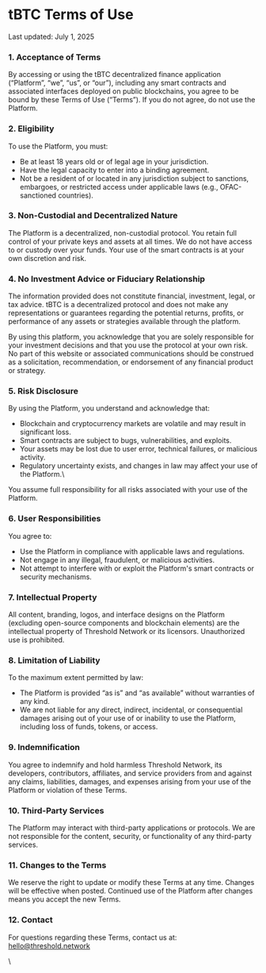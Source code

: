# tBTC Terms of Use

Last updated: July 1, 2025

### 1. Acceptance of Terms

By accessing or using the tBTC decentralized finance application (“Platform”, “we”, “us”, or “our”), including any smart contracts and associated interfaces deployed on public blockchains, you agree to be bound by these Terms of Use (“Terms”). If you do not agree, do not use the Platform.

### 2. Eligibility

To use the Platform, you must:

* Be at least 18 years old or of legal age in your jurisdiction.
* Have the legal capacity to enter into a binding agreement.
* Not be a resident of or located in any jurisdiction subject to sanctions, embargoes, or restricted access under applicable laws (e.g., OFAC-sanctioned countries).

### 3. Non-Custodial and Decentralized Nature

The Platform is a decentralized, non-custodial protocol. You retain full control of your private keys and assets at all times. We do not have access to or custody over your funds. Your use of the smart contracts is at your own discretion and risk.

### 4. No Investment Advice or Fiduciary Relationship

The information provided does not constitute financial, investment, legal, or tax advice. tBTC is a decentralized protocol and does not make any representations or guarantees regarding the potential returns, profits, or performance of any assets or strategies available through the platform.

By using this platform, you acknowledge that you are solely responsible for your investment decisions and that you use the protocol at your own risk. No part of this website or associated communications should be construed as a solicitation, recommendation, or endorsement of any financial product or strategy.

### 5. Risk Disclosure

By using the Platform, you understand and acknowledge that:

* Blockchain and cryptocurrency markets are volatile and may result in significant loss.
* Smart contracts are subject to bugs, vulnerabilities, and exploits.
* Your assets may be lost due to user error, technical failures, or malicious activity.
* Regulatory uncertainty exists, and changes in law may affect your use of the Platform.\


You assume full responsibility for all risks associated with your use of the Platform.

### 6. User Responsibilities

You agree to:

* Use the Platform in compliance with applicable laws and regulations.
* Not engage in any illegal, fraudulent, or malicious activities.
* Not attempt to interfere with or exploit the Platform's smart contracts or security mechanisms.

### 7. Intellectual Property

All content, branding, logos, and interface designs on the Platform (excluding open-source components and blockchain elements) are the intellectual property of Threshold Network or its licensors. Unauthorized use is prohibited.

### 8. Limitation of Liability

To the maximum extent permitted by law:

* The Platform is provided “as is” and “as available” without warranties of any kind.
* We are not liable for any direct, indirect, incidental, or consequential damages arising out of your use of or inability to use the Platform, including loss of funds, tokens, or access.

### 9. Indemnification

You agree to indemnify and hold harmless Threshold Network, its developers, contributors, affiliates, and service providers from and against any claims, liabilities, damages, and expenses arising from your use of the Platform or violation of these Terms.

### 10. Third-Party Services

The Platform may interact with third-party applications or protocols. We are not responsible for the content, security, or functionality of any third-party services.

### 11. Changes to the Terms

We reserve the right to update or modify these Terms at any time. Changes will be effective when posted. Continued use of the Platform after changes means you accept the new Terms.

### 12. Contact

For questions regarding these Terms, contact us at: hello@threshold.network

\
